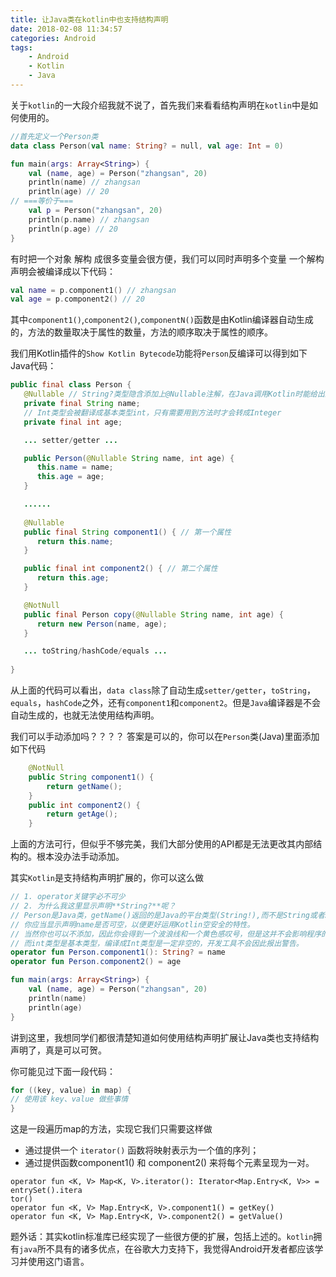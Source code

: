 ```yaml
---
title: 让Java类在kotlin中也支持结构声明
date: 2018-02-08 11:34:57
categories: Android
tags: 
    - Android
    - Kotlin
    - Java
---
```



关于`kotlin`的一大段介绍我就不说了，首先我们来看看结构声明在`kotlin`中是如何使用的。

```kotlin
//首先定义一个Person类
data class Person(val name: String? = null, val age: Int = 0)

fun main(args: Array<String>) {
    val (name, age) = Person("zhangsan", 20)
    println(name) // zhangsan
    println(age) // 20
// ===等价于===
    val p = Person("zhangsan", 20)
    println(p.name) // zhangsan
    println(p.age) // 20
}
```
有时把一个对象 解构 成很多变量会很方便，我们可以同时声明多个变量
一个解构声明会被编译成以下代码：

```kotlin
val name = p.component1() // zhangsan
val age = p.component2() // 20
```
其中`component1()`,`component2()`,`componentN()`函数是由Kotlin编译器自动生成的，方法的数量取决于属性的数量，方法的顺序取决于属性的顺序。

我们用Kotlin插件的`Show Kotlin Bytecode`功能将`Person`反编译可以得到如下Java代码：

```java
public final class Person {
   @Nullable // String?类型隐含添加上@Nullable注解，在Java调用Kotlin时能给出友好地非空提示
   private final String name;
   // Int类型会被翻译成基本类型int，只有需要用到方法时才会转成Integer
   private final int age;

   ... setter/getter ... 

   public Person(@Nullable String name, int age) {
      this.name = name;
      this.age = age;
   }

   ......
   
   @Nullable
   public final String component1() { // 第一个属性
      return this.name;
   }

   public final int component2() { // 第二个属性
      return this.age;
   }

   @NotNull
   public final Person copy(@Nullable String name, int age) {
      return new Person(name, age);
   }

   ... toString/hashCode/equals ... 
  
}
```
从上面的代码可以看出，`data class`除了自动生成`setter/getter`，`toString`，`equals`，`hashCode`之外，还有`component1`和`component2`。但是`Java`编译器是不会自动生成的，也就无法使用结构声明。

我们可以手动添加吗？？？？ 答案是可以的，你可以在`Person`类(Java)里面添加如下代码

```java
    @NotNull
    public String component1() {
        return getName();
    }
    public int component2() {
        return getAge();
    }
```

上面的方法可行，但似乎不够完美，我们大部分使用的API都是无法更改其内部结构的。根本没办法手动添加。

其实`Kotlin`是支持结构声明扩展的，你可以这么做

```kotlin
// 1. operator关键字必不可少
// 2. 为什么我这里显示声明**String?**呢？
// Person是Java类，getName()返回的是Java的平台类型(String!),而不是String或者String?，可空性未知
// 你应当显示声明name是否可空，以便更好运用Kotlin空安全的特性。
// 当然你也可以不添加，因此你会得到一个波浪线和一个黄色感叹号，但是这并不会影响程序的运行
// 而int类型是基本类型，编译成Int类型是一定非空的，开发工具不会因此报出警告。
operator fun Person.component1(): String? = name 
operator fun Person.component2() = age

fun main(args: Array<String>) {
    val (name, age) = Person("zhangsan", 20)
    println(name)
    println(age)
}

```

讲到这里，我想同学们都很清楚知道如何使用结构声明扩展让Java类也支持结构声明了，真是可以可贺。

你可能见过下面一段代码：

```kotlin
for ((key, value) in map) {
// 使用该 key、value 做些事情
}
```

这是一段遍历map的方法，实现它我们只需要这样做

* 通过提供一个 `iterator()` 函数将映射表示为一个值的序列；
* 通过提供函数component1() 和 component2() 来将每个元素呈现为一对。

```
operator fun <K, V> Map<K, V>.iterator(): Iterator<Map.Entry<K, V>> = entrySet().itera
tor()
operator fun <K, V> Map.Entry<K, V>.component1() = getKey()
operator fun <K, V> Map.Entry<K, V>.component2() = getValue()
```

题外话：其实kotlin标准库已经实现了一些很方便的扩展，包括上述的。`kotlin`拥有`java`所不具有的诸多优点，在谷歌大力支持下，我觉得Android开发者都应该学习并使用这门语言。


